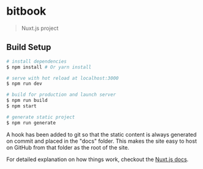 # bitbook

> Nuxt.js project

## Build Setup

``` bash
# install dependencies
$ npm install # Or yarn install

# serve with hot reload at localhost:3000
$ npm run dev

# build for production and launch server
$ npm run build
$ npm start

# generate static project
$ npm run generate
```

A hook has been added to git so that the static content is always generated on commit and placed in the "docs" folder.  This makes the site easy to host on GitHub from that folder as the root of the site.

For detailed explanation on how things work, checkout the [Nuxt.js docs](https://github.com/nuxt/nuxt.js).
